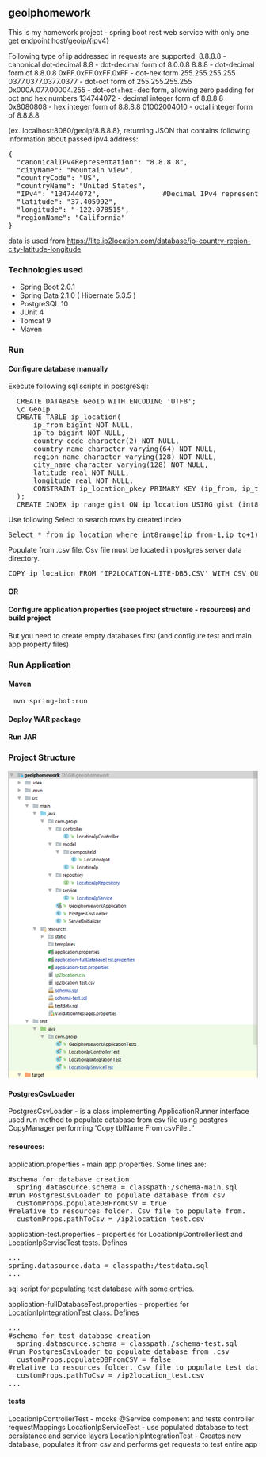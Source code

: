## geoiphomework

This is my homework project - spring boot rest web service with only one get endpoint host/geoip/{ipv4} 

Following type of ip addressed in requests are supported:
8.8.8.8 - canonical dot-decimal
8.8 - dot-decimal form of 8.0.0.8
8.8.8 - dot-decimal form of 8.8.0.8
0xFF.0xFF.0xFF.0xFF - dot-hex form 255.255.255.255
0377.0377.0377.0377 - dot-oct form of 255.255.255.255
0x000A.077.00004.255 - dot-oct+hex+dec form, allowing zero padding for oct and hex numbers
134744072 - decimal integer form of 8.8.8.8
0x8080808 - hex integer form of 8.8.8.8
01002004010 - octal integer form of 8.8.8.8


(ex. localhost:8080/geoip/8.8.8.8}, 
returning JSON that contains following information about passed ipv4 address:
<pre>
{
  "canonicalIPv4Representation": "8.8.8.8",
  "cityName": "Mountain View",
  "countryCode": "US",
  "countryName": "United States",
  "IPv4": "134744072",               #Decimal IPv4 representation
  "latitude": "37.405992",
  "longitude": "-122.078515",
  "regionName": "California"
}
</pre>

data is used from https://lite.ip2location.com/database/ip-country-region-city-latitude-longitude

### Technologies used

  - Spring Boot 2.0.1
  - Spring Data 2.1.0 ( Hibernate 5.3.5 )
  - PostgreSQL 10
  - JUnit 4
  - Tomcat 9
  - Maven
  

### Run

#### Configure database manually
Execute following sql scripts in postgreSql:
<pre>
  CREATE DATABASE GeoIp WITH ENCODING 'UTF8';
  \c GeoIp
  CREATE TABLE ip_location(
	  ip_from bigint NOT NULL,
	  ip_to bigint NOT NULL,
	  country_code character(2) NOT NULL,
	  country_name character varying(64) NOT NULL,
	  region_name character varying(128) NOT NULL,
	  city_name character varying(128) NOT NULL,
	  latitude real NOT NULL,
	  longitude real NOT NULL,
	  CONSTRAINT ip_location_pkey PRIMARY KEY (ip_from, ip_to)
  );
  CREATE INDEX ip_range_gist ON ip_location USING gist (int8range(ip_from-1,ip_to+1) range_ops);
</pre>
Use following Select to search rows by created index
<pre>Select * from ip_location where int8range(ip_from-1,ip_to+1) @> int8(?)</pre>

Populate from .csv file. Csv file must be located in postgres server data directory.
<pre>COPY ip_location FROM 'IP2LOCATION-LITE-DB5.CSV' WITH CSV QUOTE AS '"';</pre>

#### OR
#### Configure application properties (see project structure - resources) and build project
But you need to create empty databases first (and configure test and main app property files)

### Run Application
#### Maven
<pre> mvn spring-bot:run </pre>
#### Deploy WAR package 
<!--https://drive.google.com/open?id=1mp-8HGRKaCIlNRHjd1VZa2RqD6UhKGW5
Copy geoiphomework.war archive to tomcat webApps folder and run server-->
#### Run JAR
<!--https://drive.google.com/open?id=1x3YYML1MVExeSCjhYYC9zKqal-ZtKegD
execute <pre>java -Xms512m -geoiphomework.jar</pre> from command line-->
### Project Structure

![alttext](https://raw.githubusercontent.com/Romakatsa/geoiphomework/master/image.png)

#### PostgresCsvLoader
PostgresCsvLoader - is a class implementing ApplicationRunner interface used run method to populate database from csv file using postgres CopyManager performing 'Copy tblName From csvFile...'

#### resources:
application.properties - main app properties. Some lines are: 
<pre>
#schema for database creation
  spring.datasource.schema = classpath:/schema-main.sql
#run PostgresCsvLoader to populate database from csv
  customProps.populateDBFromCSV = true
#relative to resources folder. Csv file to populate from.
  customProps.pathToCsv = /ip2location_test.csv
</pre>

application-test.properties - properties for LocationIpControllerTest and LocationIpServiseTest tests. Defines
<pre>...
spring.datasource.data = classpath:/testdata.sql
...</pre>
sql script for populating test database with some entries.

application-fullDatabaseTest.properties - properties for LocationIpIntegrationTest class. Defines
<pre>...
#schema for test database creation
  spring.datasource.schema = classpath:/schema-test.sql
#run PostgresCsvLoader to populate database from .csv
  customProps.populateDBFromCSV = false
#relative to resources folder. Csv file to populate test database from
  customProps.pathToCsv = /ip2location_test.csv
...</pre>

#### tests

LocationIpControllerTest - mocks @Service component and tests controller requestMappings
LocationIpServiceTest - use populated database to test persistance and service layers
LocationIpIntegrationTest - Creates new database, populates it from csv and performs get requests to test entire app

